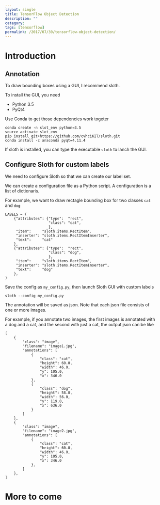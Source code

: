 ```yaml
---
layout: single
title: TensorFlow Object Detection
description: ""
category:
tags: [tensorflow]
permalink: /2017/07/30/tensorflow-object-detection/
---
```


# Introduction



## Annotation

To draw bounding boxes using a GUI, I recommend sloth.

To install the GUI, you need

- Python 3.5
- PyQt4

Use Conda to get those dependencies work togeter

```
conda create -n slot_env python=3.5
source activate slot_env
pip install git+https://github.com/cvhciKIT/sloth.git
conda install -c anaconda pyqt=4.11.4
```

If sloth is installed, you can type the executable `sloth` to lanch the GUI.

## Configure Sloth for custom labels

We need to configure Sloth so that we can create our label set.

We can create a configuration file as a Python script. A configuration is a list of dictionaris.

For example, we want to draw rectagle bounding box for two classes `cat` and `dog`
```
LABELS = (
    {"attributes": {"type":  "rect",
                    "class": "cat",
                    },
     "item":     "sloth.items.RectItem",
     "inserter": "sloth.items.RectItemInserter",
     "text":     "cat"
    },
    {"attributes": {"type":  "rect",
                    "class": "dog",
                    },
     "item":     "sloth.items.RectItem",
     "inserter": "sloth.items.RectItemInserter",
     "text":     "dog"
    },
)
```

Save the config as `my_config.py`, then launch Sloth GUI with custom labels

```
sloth --config my_config.py
```

The annotation will be saved as json. Note that each json file consists of one or more images.

For example, if you annotate two images, the first images is annotated with a dog and a cat, and the second with just a cat, the output json can be like

```
[
    {
        "class": "image",
        "filename": "image1.jpg",
        "annotations": [
            {
                "class": "cat",
                "height": 60.0,
                "width": 46.0,
                "y": 105.0,
                "x": 346.0
            },
            {
                "class": "dog",
                "height": 58.0,
                "width": 56.0,
                "y": 119.0,
                "x": 636.0
            }
        ]
    },
    {
        "class": "image",
        "filename": "image2.jpg",
        "annotations": [
            {
                "class": "cat",
                "height": 60.0,
                "width": 46.0,
                "y": 105.0,
                "x": 346.0
            },
        ]
    },
]
```

# More to come
